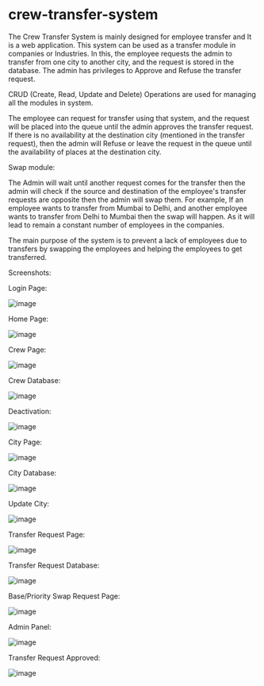 # crew-transfer-system
The Crew Transfer System is mainly designed for employee transfer and It is a web application. This system can be used as a transfer module in companies or Industries. In this, the employee requests the admin to transfer from one city to another city, and the request is stored in the database. The admin has privileges to Approve and Refuse the transfer request. 

CRUD (Create, Read, Update and Delete) Operations are used for managing all the modules in system.

The employee can request for transfer using that system, and the request will be placed into the queue until the admin approves the transfer request. If there is no availability at the destination city (mentioned in the transfer request), then the admin will Refuse or leave the request in the queue until the availability of places at the destination city.

Swap module:

The Admin will wait until another request comes for the transfer then the admin will check if the source and destination of the employee's transfer requests are opposite then the admin will swap them. For example, If an employee wants to transfer from Mumbai to Delhi, and another employee wants to transfer from Delhi to Mumbai then the swap will happen. As it will lead to remain a constant number of employees in the companies.

The main purpose of the system is to prevent a lack of employees due to transfers by swapping the employees and helping the employees to get transferred.



Screenshots:

Login Page:

![image](https://github.com/dyno9589/crew-transfer-system/assets/56971781/b665927e-c9c9-4900-9511-566053774061)



Home Page:

![image](https://github.com/dyno9589/crew-transfer-system/assets/56971781/0d45adba-8f88-4f83-a3ef-0dfeb337a9ce)



Crew Page:

![image](https://github.com/dyno9589/crew-transfer-system/assets/56971781/920e2f1c-ffd3-4c74-b682-7102cf90bc21)



Crew Database:

![image](https://github.com/dyno9589/crew-transfer-system/assets/56971781/e918eb83-02ec-4930-8f91-56c44a5b5689)



Deactivation:

![image](https://github.com/dyno9589/crew-transfer-system/assets/56971781/cfffa7be-40ba-421c-9a9d-12662992bbd0)



City Page:

![image](https://github.com/dyno9589/crew-transfer-system/assets/56971781/df25bf34-e393-44b4-871e-8c20ee32c56c)



City Database:

![image](https://github.com/dyno9589/crew-transfer-system/assets/56971781/992636c5-88c7-4624-acd7-e1bd56f975fd)



Update City:

![image](https://github.com/dyno9589/crew-transfer-system/assets/56971781/8af10131-45a6-464b-ab7c-a79a31d986a1)



Transfer Request Page:

![image](https://github.com/dyno9589/crew-transfer-system/assets/56971781/3dbaabea-ab83-403d-aaf0-e880f0d2f5f5)



Transfer Request Database:

![image](https://github.com/dyno9589/crew-transfer-system/assets/56971781/725b92b4-d47a-41d1-8b5d-da90f17fda10)



Base/Priority Swap Request Page:

![image](https://github.com/dyno9589/crew-transfer-system/assets/56971781/d297d9ef-00cc-4769-9d09-04f16aa1f3b2)



Admin Panel:

![image](https://github.com/dyno9589/crew-transfer-system/assets/56971781/97747b48-f9bd-4051-a0d5-c24dd1d630b1)



Transfer Request Approved:

![image](https://github.com/dyno9589/crew-transfer-system/assets/56971781/1efe7f75-92ab-45dc-a53a-f64428992249)
